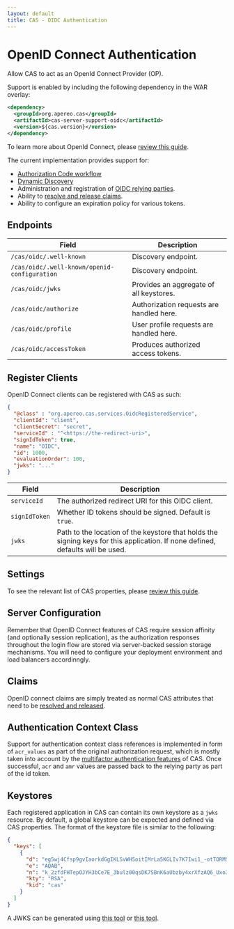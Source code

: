 ```yaml
---
layout: default
title: CAS - OIDC Authentication
---
```


# OpenID Connect Authentication

Allow CAS to act as an OpenId Connect Provider (OP). 

Support is enabled by including the following dependency in the WAR overlay:

```xml
<dependency>
  <groupId>org.apereo.cas</groupId>
  <artifactId>cas-server-support-oidc</artifactId>
  <version>${cas.version}</version>
</dependency>
```

To learn more about OpenId Connect, please [review this guide](http://openid.net/specs/openid-connect-basic-1_0.html).

The current implementation provides support for:

- [Authorization Code workflow](http://openid.net/specs/openid-connect-basic-1_0.html)
- [Dynamic Discovery](https://openid.net/specs/openid-connect-discovery-1_0.html)
- Administration and registration of [OIDC relying parties](Service-Management.html).
- Ability to [resolve and release claims](../integration/Attribute-Release-Policies.html).
- Ability to configure an expiration policy for various tokens.


## Endpoints

| Field                                     | Description
|-------------------------------------------|-------------------------------------------------------
| `/cas/oidc/.well-known`                       | Discovery endpoint.
| `/cas/oidc/.well-known/openid-configuration`  | Discovery endpoint.
| `/cas/oidc/jwks`                              | Provides an aggregate of all keystores.
| `/cas/oidc/authorize`                         | Authorization requests are handled here.
| `/cas/oidc/profile`                           | User profile requests are handled here.
| `/cas/oidc/accessToken`                       | Produces authorized access tokens.

## Register Clients

OpenID Connect clients can be registered with CAS as such:

```json
{
  "@class" : "org.apereo.cas.services.OidcRegisteredService",
  "clientId": "client",
  "clientSecret": "secret",
  "serviceId" : "^<https://the-redirect-uri>",
  "signIdToken": true,
  "name": "OIDC",
  "id": 1000,
  "evaluationOrder": 100,
  "jwks": "..."
}
```

| Field                   | Description
|-------------------------|------------------------------------------------------------------
| `serviceId`             | The authorized redirect URI for this OIDC client.
| `signIdToken`           | Whether ID tokens should be signed. Default is `true`.
| `jwks`                  | Path to the location of the keystore that holds the signing keys for this application. If none defined, defaults will be used.

## Settings

To see the relevant list of CAS properties, please [review this guide](Configuration-Properties.html).

## Server Configuration

Remember that OpenID Connect features of CAS require session affinity (and optionally session replication),
as the authorization responses throughout the login flow
are stored via server-backed session storage mechanisms. You will need to configure your deployment environment and load balancers
accordinngly.

## Claims

OpenID connect claims are simply treated as normal CAS attributes that need to 
be [resolved and released](../integration/Attribute-Release-Policies.html).

## Authentication Context Class

Support for authentication context class references is implemented in form of `acr_values` as part of the original authorization request,
which is mostly taken into account by the [multifactor authentication features](Configuring-Multifactor-Authentication.html) of CAS.
Once successful, `acr` and `amr` values are passed back to the relying party as part of the id token.

## Keystores

Each registered application in CAS can contain its own keystore as a `jwks` resource. By default,
a global keystore can be expected and defined via CAS properties. The format of the keystore
file is similar to the following:

```json
{
  "keys": [
    {
      "d": "eg5wj4Cfsp9gvIaorkdGgIKLSvWH5oitIMrLa5KGLIv7K7Iwi1_-otTORMSi8aKcqyBTGhNYT6-j23Q_dn6Ne6a87EOC5VUiz26y8_ZnovoCxH5nZtvEY8Y-RxhhmbQadm6zsK4o4bVQgn4ZNOCNQZiJUCozh79AedbbnzSSm9LhZlhnNP8hPEMnFp9EqVB0nNLG6vZ11KeSNvYng1LHBhqEhfloRuJV9vkWK8ekrpOQ6j2kdk0XRtryoS1DHVj_a_D7EG7CnjVx3zGSyf0B9JRViRVsKPVLGAtq7O0JiJZWMwIhOJBdviDu3Gi8ovD4yBOfQa_e86cqNmEnf7f2wQ",
      "e": "AQAB",
      "n": "k_2zfdFHTepOJYH3bCe7E_3bulz00qsDK7SBnK6aUbzby4xrXfzAQ6_Uxo3uttfFtx_WclfNF0hnkQW3V06LcY5CNQJm6WYrZ7EMuXmpPV6n9PEb5IHczG0ONwJVX_GykOUNPUuAig-B3XnjjyK8W8uwPv0oJzDcB3YIU5XEQBCrcJzefNUoOuT1pYBmJcCdnasUjRGsA-SsuGuaA82cDJNFT-mDenj6YpAZFrDyLHWHYgSsTxPhF-u7q4n3Xl4Zj2Vw2gDE5pXZHzsZS9U0Dn37bIWZWkI5sQoEh6x5P1fkWOIJw630qWMWChuKboaCmp08f7JBfvGQwNlVVgDmUw",
      "kty": "RSA",
      "kid": "cas"
    }
  ]
}
```

A JWKS can be generated using [this tool](https://mkjwk.org/) 
or [this tool](http://connect2id.com/products/nimbus-jose-jwt/generator).
